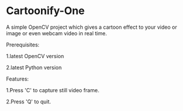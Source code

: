# Cartoonify-One
A simple OpenCV project which gives a cartoon effect to your video or image or even webcam video in real time.



Prerequisites: 

1.latest OpenCV version

2.latest Python version

Features:

1.Press 'C' to capture still video frame.

2.Press 'Q' to quit.
